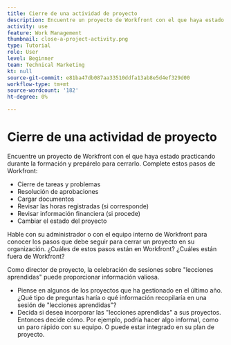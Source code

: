 ```yaml
---
title: Cierre de una actividad de proyecto
description: Encuentre un proyecto de Workfront con el que haya estado practicando durante la formación y prepárelo para cerrarlo.
activity: use
feature: Work Management
thumbnail: close-a-project-activity.png
type: Tutorial
role: User
level: Beginner
team: Technical Marketing
kt: null
source-git-commit: e81ba47db087aa33510ddfa13ab8e5d4ef329d00
workflow-type: tm+mt
source-wordcount: '182'
ht-degree: 0%

---
```


# Cierre de una actividad de proyecto

Encuentre un proyecto de Workfront con el que haya estado practicando durante la formación y prepárelo para cerrarlo. Complete estos pasos de Workfront:

* Cierre de tareas y problemas
* Resolución de aprobaciones
* Cargar documentos
* Revisar las horas registradas (si corresponde)
* Revisar información financiera (si procede)
* Cambiar el estado del proyecto

Hable con su administrador o con el equipo interno de Workfront para conocer los pasos que debe seguir para cerrar un proyecto en su organización. ¿Cuáles de estos pasos están en Workfront? ¿Cuáles están fuera de Workfront?

Como director de proyecto, la celebración de sesiones sobre &quot;lecciones aprendidas&quot; puede proporcionar información valiosa.

* Piense en algunos de los proyectos que ha gestionado en el último año. ¿Qué tipo de preguntas haría o qué información recopilaría en una sesión de &quot;lecciones aprendidas&quot;?
* Decida si desea incorporar las &quot;lecciones aprendidas&quot; a sus proyectos. Entonces decide cómo. Por ejemplo, podría hacer algo informal, como un paro rápido con su equipo. O puede estar integrado en su plan de proyecto.


